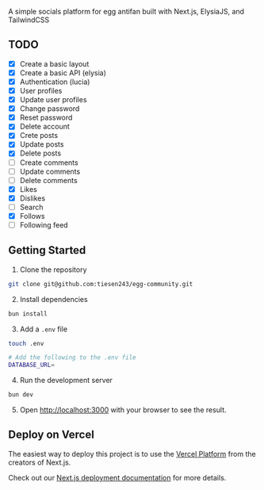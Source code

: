A simple socials platform for egg antifan built with Next.js, ElysiaJS, and TailwindCSS

## TODO

- [x] Create a basic layout
- [x] Create a basic API (elysia)
- [x] Authentication (lucia)
- [x] User profiles
- [x] Update user profiles
- [x] Change password
- [x] Reset password
- [x] Delete account
- [x] Crete posts
- [x] Update posts
- [x] Delete posts
- [ ] Create comments
- [ ] Update comments
- [ ] Delete comments
- [x] Likes
- [x] Dislikes
- [ ] Search
- [x] Follows
- [ ] Following feed

## Getting Started

1. Clone the repository

```bash
git clone git@github.com:tiesen243/egg-community.git
```

2. Install dependencies

```bash
bun install
```

3. Add a `.env` file

```bash
touch .env

# Add the following to the .env file
DATABASE_URL=
```

4. Run the development server

```bash
bun dev
```

5. Open [http://localhost:3000](http://localhost:3000) with your browser to see the result.

## Deploy on Vercel

The easiest way to deploy this project is to use the [Vercel Platform](https://vercel.com/new?utm_source=github&utm_medium=repository&utm_campaign=tiesen243/egg-community) from the creators of Next.js.

Check out our [Next.js deployment documentation](https://nextjs.org/docs/deployment) for more details.

